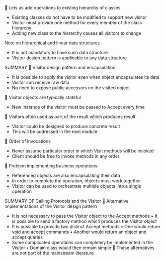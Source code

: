  Lets us add operations to existing hierarchy of classes
- Existing classes do not have to be modified to support new visitor
- Visitor must provide one method for every member of the class hierarchy
- Adding new class to the hierarchy causes all visitors to change

Note on hierarchical and linear data structures
- It is not mandatory to have such data structure
- Visitor design pattern is applicable to any data structure

SUMMARY
 Visitor design pattern and encapsulation
- It is possible to apply the visitor even when object encapsulates its data
- Visitor can receive raw data
- No need to expose public accessors on the visited object

 Visitor objects are typically stateful
- New instance of the visitor must be passed to Accept every time

 Visitors often used as part of the result which produces result
- Visitor could be designed to produce concrete result
- This will be addressed in the next module

 Order of invocations
- Never assume particular order in which Visit methods will be invoked
- Client should be free to invoke methods in any order

 Problem implementing business operations
- Referenced objects are also encapsulating their data
- In order to complete the operation, objects must work together
- Visitor can be used to orchestrate multiple objects into a single operation


SUMMARY OF Calling Protocols and the Visitor
 Alternative implementations of the Visitor design pattern
- It is not necessary to pass the Visitor object to the Accept methods
• It is possible to send a factory method which produces the Visitor object
- It is possible to provide two distinct Accept methods
• One would return void and accept commands
• Another would return an object and accept queries
- Some complicated operations can completely be implemented in the Visitor
• Domain class would then remain simple
 These alternatives are not part of the mainstream literature
